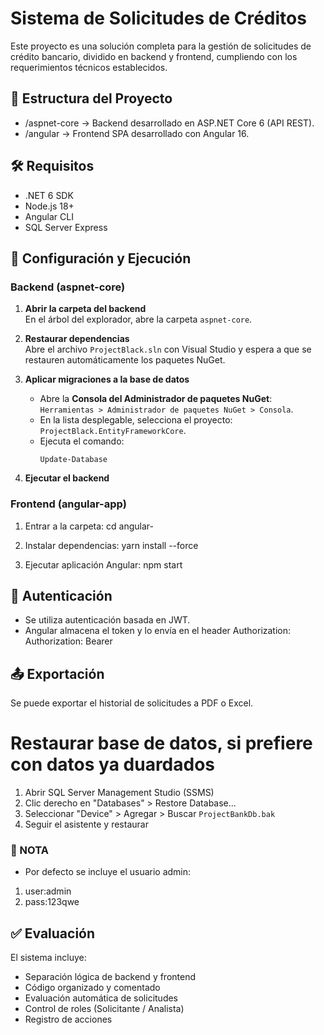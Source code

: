 # Sistema de Solicitudes de Créditos

Este proyecto es una solución completa para la gestión de solicitudes de crédito bancario, dividido en backend y frontend, cumpliendo con los requerimientos técnicos establecidos.

## 🧱 Estructura del Proyecto

- /aspnet-core → Backend desarrollado en ASP.NET Core 6 (API REST).
- /angular → Frontend SPA desarrollado con Angular 16.

## 🛠 Requisitos

- .NET 6 SDK
- Node.js 18+
- Angular CLI
- SQL Server Express

## 🚀 Configuración y Ejecución

### Backend (aspnet-core)

1. **Abrir la carpeta del backend**  
   En el árbol del explorador, abre la carpeta `aspnet-core`.

2. **Restaurar dependencias**  
   Abre el archivo `ProjectBlack.sln` con Visual Studio y espera a que se restauren automáticamente los paquetes NuGet.

3. **Aplicar migraciones a la base de datos**  
   - Abre la **Consola del Administrador de paquetes NuGet**:  
     `Herramientas > Administrador de paquetes NuGet > Consola`.
   - En la lista desplegable, selecciona el proyecto:  
     `ProjectBlack.EntityFrameworkCore`.
   - Ejecuta el comando:
     ```
     Update-Database
     ```

4. **Ejecutar el backend**  

### Frontend (angular-app)

1. Entrar a la carpeta:
   cd angular-

2. Instalar dependencias:
   yarn install --force

3. Ejecutar aplicación Angular:
   npm start

## 🔐 Autenticación

- Se utiliza autenticación basada en JWT.
- Angular almacena el token y lo envía en el header Authorization:
  Authorization: Bearer <token>

## 📤 Exportación
Se puede exportar el historial de solicitudes a PDF o Excel.

# Restaurar base de datos, si prefiere con datos ya duardados

1. Abrir SQL Server Management Studio (SSMS)
2. Clic derecho en "Databases" > Restore Database...
3. Seleccionar "Device" > Agregar > Buscar `ProjectBankDb.bak`
4. Seguir el asistente y restaurar
### 🔐 NOTA
- Por defecto se incluye el usuario admin:
1. user:admin
2. pass:123qwe

## ✅ Evaluación

El sistema incluye:
- Separación lógica de backend y frontend
- Código organizado y comentado
- Evaluación automática de solicitudes
- Control de roles (Solicitante / Analista)
- Registro de acciones

